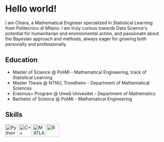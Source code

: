 # Hello world!
I am Chiara, a Mathematical Engineer specialized in Statistical Learning from Politecnico di Milano. I am truly curious towards Data Science's potential for humanitarian and environmental action, and passionate about the Bayesian approach and methods, always eager for growing both personally and professionally.

## Education
- Master of Science @ PoliMi - Mathematical Engineering, track of Statistical Learning
- Master Thesis @ NTNU, Trondheim - Department of Mathematical Sciences
- Erasmus+ Program @ Umeå Univesitet - Department of Mathematics
- Bachelor of Science @ PoliMi - Mathematical Engineering

## Skills

<p align="left">
<img src="https://upload.wikimedia.org/wikipedia/commons/c/c3/Python-logo-notext.svg" alt="Python" width="40" height="40"/>
<img src="https://upload.wikimedia.org/wikipedia/commons/1/18/ISO_C%2B%2B_Logo.svg" alt="C++" width="40" height="40"/>
<img src="https://upload.wikimedia.org/wikipedia/commons/2/21/Matlab_Logo.png" alt="MATLAB" width="40" height="40"/>
<img src="https://upload.wikimedia.org/wikipedia/commons/1/1b/R_logo.svg" alt="R" width="40" height="40"/>
</p>
